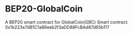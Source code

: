 # BEP20-GlobalCoin
A BEP20 smart contract for GlobalCoin(GBC)
Smart contract: 0x1b223e7dB1C1a86eeb2f3aDD88FcBAd87d65b117
